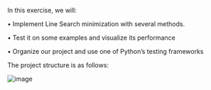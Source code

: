 In this exercise, we will:

• Implement Line Search minimization with several methods. 

• Test it on some examples and visualize its performance 

• Organize our project and use one of Python’s testing frameworks 

The project structure is as follows:

![image](https://github.com/user-attachments/assets/e0ee07af-4f29-4b75-b695-1089fd06fcc7)





